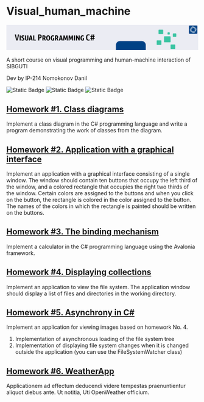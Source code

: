 # Visual_human_machine
![header](misc/visual_prog.png)

A short course on visual programming and human-machine interaction of SIBGUTI

Dev by IP-214 Nomokonov Danil

![Static Badge](https://img.shields.io/badge/github-262722?style=for-the-badge&logo=github) ![Static Badge](https://img.shields.io/badge/C%23-2F9CD2?style=for-the-badge&logo=csharp) ![Static Badge](https://img.shields.io/badge/AVALONIA-B321D6?style=for-the-badge&logo=framework)

## [Homework #1. Class diagrams](Homework-num-1-Class-diagrams/)
Implement a class diagram in the C# programming language and write a program demonstrating the work of classes from the diagram.

## [Homework #2. Application with a graphical interface](Homework-2-AvaloniaColor/)
Implement an application with a graphical interface consisting of a single window. The window should contain ten buttons that occupy the left third of the window, and a colored rectangle that occupies the right two thirds of the window. Certain colors are assigned to the buttons and when you click on the button, the rectangle is colored in the color assigned to the button. The names of the colors in which the rectangle is painted should be written on the buttons.

## [Homework #3. The binding mechanism](Homework-3-CalcApp/)
Implement a calculator in the C# programming language using the Avalonia framework.

## [Homework #4. Displaying collections](Homework-4-Explorer/)
Implement an application to view the file system. The application window should display a list of files and directories in the working directory.

## [Homework #5. Asynchrony in C#](Homework-5-ImprovedFileExplorer/)
Implement an application for viewing images based on homework No. 4.</br>
1. Implementation of asynchronous loading of the file system tree</br>
2. Implementation of displaying file system changes when it is changed outside the application
(you can use the FileSystemWatcher class)

## [Homework #6. WeatherApp](Homework-6-WeatherApp/)
Applicationem ad effectum deducendi videre tempestas praenuntientur aliquot diebus ante. Ut notitia, Uti OpenWeather officium.
